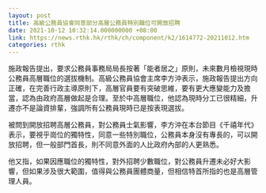 ```yaml
---
layout: post
title: 高級公務員協會同意部分高層公務員特別職位可開放招聘
date: 2021-10-12 10:32:14.000000000 +08:00
link: https://news.rthk.hk/rthk/ch/component/k2/1614772-20211012.htm
categories: rthk
---
```


施政報告提出，要求公務員事務局局長按著「能者居之」原則，未來數月檢視現時公務員高層職位的選拔機制。高級公務員協會主席李方沖表示，施政報告提出方向正確，在完善行政主導原則下，高層官員要有突破思維，要有更大應變能力及擔當，認為由政府高層做起是合理。至於中高層職位，他認為現時分工已很精細，升遷亦不是論資排輩，強調所有公務員現時已是按表現選拔。

被問到開放招聘高層公務員，對公務員士氣影響，李方沖在本台節目《千禧年代》表示，要視乎崗位的獨特性，同意一些特別職位，公務員本身沒有專長的，可以開放招聘，但一般部門首長，則不同意外面的人比政府內部的人更熟悉。

他又指，如果因應職位的獨特性，對外招聘少數職位，對公務員升遷未必好大影響，但如果涉及很大範圍，值得與公務員團體商量，但相信特首所指的也是高層管理人員。

